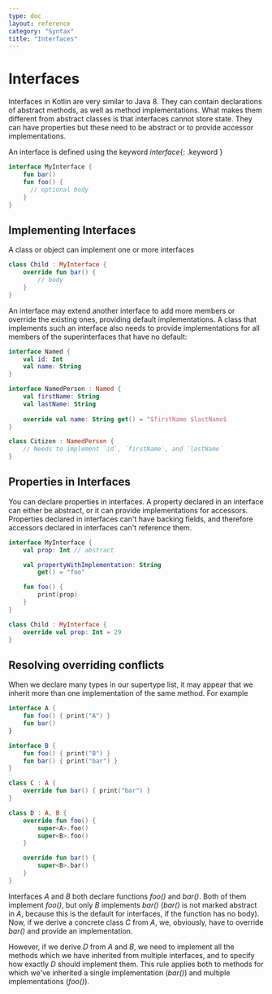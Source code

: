 ```yaml
---
type: doc
layout: reference
category: "Syntax"
title: "Interfaces"
---
```


# Interfaces

Interfaces in Kotlin are very similar to Java 8. They can contain declarations of abstract methods, as well as method
implementations. What makes them different from abstract classes is that interfaces cannot store state. They can have
properties but these need to be abstract or to provide accessor implementations.

An interface is defined using the keyword *interface*{: .keyword }

``` kotlin
interface MyInterface {
    fun bar()
    fun foo() {
      // optional body
    }
}
```

## Implementing Interfaces

A class or object can implement one or more interfaces

``` kotlin
class Child : MyInterface {
    override fun bar() {
        // body
    }
}
```

An interface may extend another interface to add more members or override the existing ones, providing default implementations. A class that implements such an interface also needs to provide implementations for all members of the superinterfaces that have no default:

``` kotlin
interface Named {
    val id: Int
    val name: String
}

interface NamedPerson : Named {
    val firstName: String
    val lastName: String
    
    override val name: String get() = "$firstName $lastName$
}

class Citizen : NamedPerson {
    // Needs to implement `id`, `firstName`, and `lastName`
}
```

## Properties in Interfaces

You can declare properties in interfaces. A property declared in an interface can either be abstract, or it can provide
implementations for accessors. Properties declared in interfaces can't have backing fields, and therefore accessors
declared in interfaces can't reference them.

``` kotlin
interface MyInterface {
    val prop: Int // abstract

    val propertyWithImplementation: String
        get() = "foo"

    fun foo() {
        print(prop)
    }
}

class Child : MyInterface {
    override val prop: Int = 29
}
```

## Resolving overriding conflicts

When we declare many types in our supertype list, it may appear that we inherit more than one implementation of the same method. For example

``` kotlin
interface A {
    fun foo() { print("A") }
    fun bar()
}

interface B {
    fun foo() { print("B") }
    fun bar() { print("bar") }
}

class C : A {
    override fun bar() { print("bar") }
}

class D : A, B {
    override fun foo() {
        super<A>.foo()
        super<B>.foo()
    }

    override fun bar() {
        super<B>.bar()
    }
}
```

Interfaces *A* and *B* both declare functions *foo()* and *bar()*. Both of them implement *foo()*, but only *B* implements *bar()* (*bar()* is not marked abstract in *A*,
because this is the default for interfaces, if the function has no body). Now, if we derive a concrete class *C* from *A*, we, obviously, have to override *bar()* and provide
an implementation.

However, if we derive *D* from *A* and *B*, we need to implement all the methods which we have
inherited from multiple interfaces, and to specify how exactly *D* should implement them. This rule applies
both to methods for which we've inherited a single implementation (*bar()*) and multiple implementations (*foo()*).
